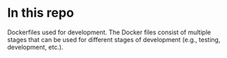 # In this repo
Dockerfiles used for development.
The Docker files consist of multiple stages that can be used for different stages of development (e.g., testing, development, etc.).
